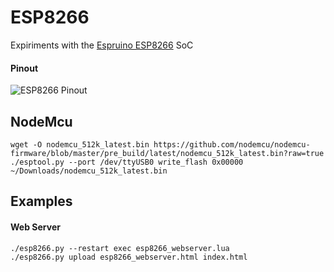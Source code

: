# ESP8266

Expiriments with the [Espruino ESP8266](http://www.espruino.com/ESP8266) SoC

#### Pinout

![ESP8266 Pinout](http://www.espruino.com/refimages/ESP8266_pinout.png)

## NodeMcu
```
wget -O nodemcu_512k_latest.bin https://github.com/nodemcu/nodemcu-firmware/blob/master/pre_build/latest/nodemcu_512k_latest.bin?raw=true
./esptool.py --port /dev/ttyUSB0 write_flash 0x00000 ~/Downloads/nodemcu_512k_latest.bin
```

## Examples
#### Web Server
```
./esp8266.py --restart exec esp8266_webserver.lua
./esp8266.py upload esp8266_webserver.html index.html
```
